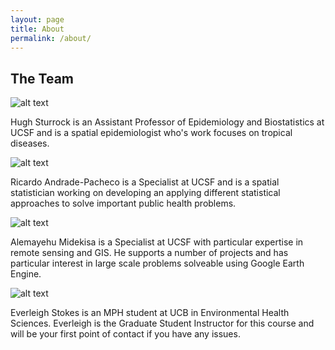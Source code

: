 ```yaml
---
layout: page
title: About
permalink: /about/
---
```


## The Team

![alt text](https://www.dropbox.com/s/3ra4lwmnxdmjhux/IMG_9905_small.png?dl=1 "Hugh Sturrock")

Hugh Sturrock is an Assistant Professor of Epidemiology and Biostatistics at UCSF and is a spatial epidemiologist who's work focuses on tropical diseases.

![alt text](https://www.dropbox.com/s/3ys75k6z1c13ztj/ricardo.png?dl=1 "Ricardo Andrade-Pacheco")

Ricardo Andrade-Pacheco is a Specialist at UCSF and is a spatial statistician working on developing an applying different statistical approaches to solve important public health problems.

![alt text](https://www.dropbox.com/s/odwypgbeacjgg7t/alemayehu.jpg?dl=1 "Alemayehu Mideksa")

Alemayehu Midekisa is a Specialist at UCSF with particular expertise in remote sensing and GIS. He supports a number of projects and has particular interest in large scale problems solveable using Google Earth Engine.

![alt text](https://www.dropbox.com/s/dgicwzknbcumbil/everleigh.jpg?dl=1 "Everleigh Stokes")

Everleigh Stokes is an MPH student at UCB in Environmental Health Sciences. Everleigh is the Graduate Student Instructor for this course and will be your first point of contact if you have any issues.
